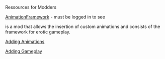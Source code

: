 Ressources for Modders

[AnimationFramework](https://www.nexusmods.com/baldursgate3/mods/6045) - must be logged in to see

is a mod that allows the insertion of custom animations and consists of the framework for erotic gameplay.

[Adding Animations](link)

[Adding Gameplay](link)
